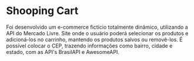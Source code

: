 # Shooping Cart 

Foi desenvolvido um e-commerce fictício totalmente dinâmico, utilizando a API do Mercado Livre. Site onde o usuário poderá selecionar os produtos e adicioná-los no carrinho, mantendo os produtos salvos ou removê-los. É possível colocar o CEP, trazendo informações como bairro, cidade e estado, com as API's BrasilAPI e AwesomeAPI.

